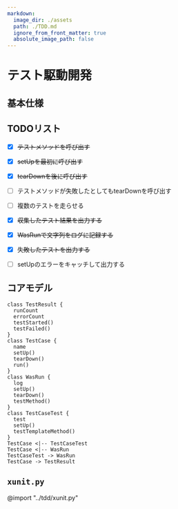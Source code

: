 ```yaml
---
markdown:
  image_dir: ./assets
  path: ./TDD.md
  ignore_from_front_matter: true
  absolute_image_path: false
---
```


# テスト駆動開発

## 基本仕様

## TODOリスト

+ [x] ~~テストメソッドを呼び出す~~
+ [x] ~~setUpを最初に呼び出す~~
+ [x] ~~tearDownを後に呼び出す~~
+ [ ] テストメソッドが失敗したとしてもtearDownを呼び出す
+ [ ] 複数のテストを走らせる
+ [x] ~~収集したテスト結果を出力する~~
+ [x] ~~WasRunで文字列をログに記録する~~
+ [x] ~~失敗したテストを出力する~~
+ [ ] setUpのエラーをキャッチして出力する


## コアモデル
```puml
class TestResult {
  runCount
  errorCount
  testStarted()
  testFailed()
}
class TestCase {
  name
  setUp()
  tearDown()
  run()
}
class WasRun {
  log
  setUp()  
  tearDown()
  testMethod()
}
class TestCaseTest {  
  test
  setUp()
  testTemplateMethod()
}
TestCase <|-- TestCaseTest
TestCase <|-- WasRun
TestCaseTest -> WasRun
TestCase -> TestResult
```

## `xunit.py`
@import "../tdd/xunit.py"
